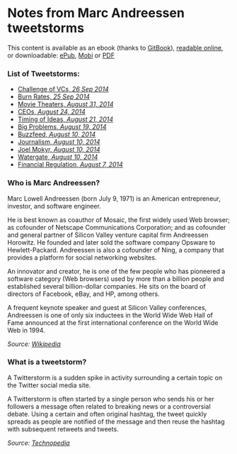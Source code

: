 Notes from Marc Andreessen tweetstorms
============

This content is available as an ebook (thanks to [GitBook](https://www.gitbook.io)), [readable online](http://samypesse.gitbooks.io/pmarca-notes/), or downloadable: [ePub](https://www.gitbook.io/download/epub/book/samypesse/pmarca-notes), [Mobi](https://www.gitbook.io/download/mobi/book/samypesse/pmarca-notes) or [PDF](https://www.gitbook.io/download/pdf/book/samypesse/pmarca-notes)

### List of Tweetstorms:

* [Challenge of VCs, *26 Sep 2014*](storms/vcchallenge.md)
* [Burn Rates, *25 Sep 2014*](storms/burnrates.md)
* [Movie Theaters, *August 31, 2014*](storms/movietheaters.md)
* [CEOs, *August 24, 2014*](storms/ceos.md)
* [Timing of Ideas, *August 21, 2014*](storms/ideastiming.md)
* [Big Problems, *August 19, 2014*](storms/bigproblems.md)
* [Buzzfeed, *August 10, 2014*](storms/buzzfeed.md)
* [Journalism, *August 10, 2014*](storms/journalism.md)
* [Joel Mokyr, *August 10, 2014*](storms/mokyr.md)
* [Watergate, *August 10, 2014*](storms/watergate.md)
* [Financial Regulation, *August 7, 2014*](storms/financialregulation.md)

### Who is Marc Andreessen?

Marc Lowell Andreessen (born July 9, 1971) is an American entrepreneur, investor, and software engineer.

He is best known as coauthor of Mosaic, the first widely used Web browser; as cofounder of Netscape Communications Corporation; and as cofounder and general partner of Silicon Valley venture capital firm Andreessen Horowitz.
He founded and later sold the software company Opsware to Hewlett-Packard. Andreessen is also a cofounder of Ning, a company that provides a platform for social networking websites.

An innovator and creator, he is one of the few people who has pioneered a software category (Web browsers) used by more than a billion people and established several billion-dollar companies. He sits on the board of directors of Facebook, eBay, and HP, among others.

A frequent keynote speaker and guest at Silicon Valley conferences, Andreessen is one of only six inductees in the World Wide Web Hall of Fame announced at the first international conference on the World Wide Web in 1994.

*Source: [Wikipedia](http://en.wikipedia.org/wiki/Marc_Andreessen)*


### What is a tweetstorm?

A Twitterstorm is a sudden spike in activity surrounding a certain topic on the Twitter social media site.

A Twitterstorm is often started by a single person who sends his or her followers a message often related to breaking news or a controversial debate. Using a certain and often original hashtag, the tweet quickly spreads as people are notified of the message and then reuse the hashtag with subsequent retweets and tweets.

*Source: [Technopedia](http://www.techopedia.com/definition/29624/twitterstorm)*
